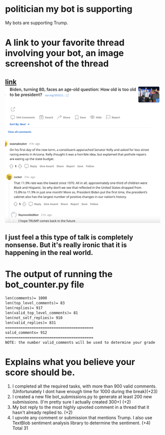 # politician my bot is supporting 
My bots are supporting Trump.


# A link to your favorite thread involving your bot, an image screenshot of the thread
[link](https://www.reddit.com/r/cs40_2022fall/comments/z6a9y1/comment/iy0f71n/?utm_source=share&utm_medium=web2x&context=3)
![image](screenshot.png)
----------
I just feel a this type of talk is completely nonsense. But it's really ironic that it is happening in the real world. 
----------



# The output of running the bot_counter.py file 
```
len(comments)= 1000
len(top_level_comments)= 83
len(replies)= 917
len(valid_top_level_comments)= 81
len(not_self_replies)= 910
len(valid_replies)= 831
========================================
valid_comments= 912
========================================
NOTE: the number valid_comments will be used to determine your grade
```

# Explains what you believe your score should be. 
1. I completed all the required tasks, with more than 900 valid comments. (Unfortunately I dont have enough time for 1000 during the break)(+23)
2. I created a new file bot_submissions.py to generate at least 200 new submissions. (I'm pretty sure I actually created 300+) (+2)
3. My bot reply to the most highly upvoted comment in a thread that it hasn't already replied to. (+2)
4. I upvote any comment or submission that mentions Trump. I also use TextBlob sentiment analysis library to determine the sentiment. (+4)
Total 31